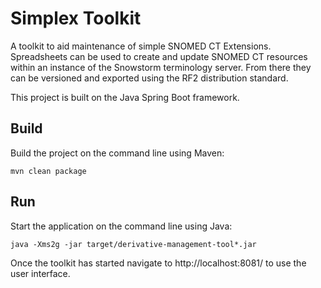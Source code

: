 # Simplex Toolkit
A toolkit to aid maintenance of simple SNOMED CT Extensions. 
Spreadsheets can be used to create and update SNOMED CT resources within 
an instance of the Snowstorm terminology server. 
From there they can be versioned and exported using the RF2 distribution standard.

This project is built on the Java Spring Boot framework.

## Build
Build the project on the command line using Maven:
```
mvn clean package
```
## Run
Start the application on the command line using Java:
```
java -Xms2g -jar target/derivative-management-tool*.jar
```
Once the toolkit has started navigate to http://localhost:8081/ to use the user interface.
